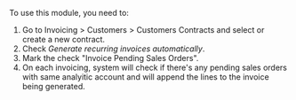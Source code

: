 To use this module, you need to:

1.  Go to Invoicing \> Customers \> Customers Contracts and select or create a new
    contract.
2.  Check *Generate recurring invoices automatically*.
3.  Mark the check "Invoice Pending Sales Orders".
4.  On each invoicing, system will check if there's any pending sales
    orders with same analyitic account and will append the lines to the
    invoice being generated.
